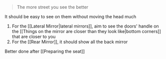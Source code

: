 > The more street you see the better

It should be easy to see on them without moving the head much

1. For the [[Lateral Mirror|lateral mirrors]], aim to see the doors' handle on the [[Things on the mirror are closer than they look like|bottom corners]] that are closer to you
2. For the [[Rear Mirror]], it should show all the back mirror

Better done after [[Preparing the seat]]